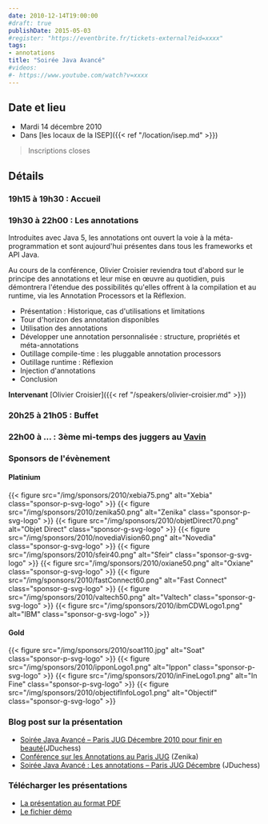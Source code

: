 ```yaml
---
date: 2010-12-14T19:00:00
#draft: true
publishDate: 2015-05-03
#register: "https://eventbrite.fr/tickets-external?eid=xxxx"
tags:
- annotations
title: "Soirée Java Avancé"
#videos:
#- https://www.youtube.com/watch?v=xxxx
---
```


## Date et lieu

* Mardi 14 décembre 2010
* Dans [les locaux de la ISEP]({{< ref "/location/isep.md" >}})

> Inscriptions closes

## Détails

### 19h15 à 19h30 : Accueil

### 19h30 à 22h00 : Les annotations

Introduites avec Java 5, les annotations ont ouvert la voie à la méta-programmation et sont aujourd'hui présentes dans tous les frameworks et API Java.

Au cours de la conférence, Olivier Croisier reviendra tout d'abord sur le principe des annotations et leur mise en œuvre au quotidien, puis démontrera l'étendue des possibilités qu'elles offrent à la compilation et au runtime, via les Annotation Processors et la Réflexion.

- Présentation : Historique, cas d'utilisations et limitations
- Tour d'horizon des annotation disponibles
- Utilisation des annotations
- Développer une annotation personnalisée : structure, propriétés et méta-annotations
- Outillage compile-time : les pluggable annotation processors
- Outillage runtime : Réflexion
- Injection d'annotations
- Conclusion

**Intervenant**  [Olivier Croisier]({{< ref "/speakers/olivier-croisier.md" >}})

### 20h25 à 21h05 : Buffet

### 22h00 à  ... : 3ème mi-temps des juggers au [Vavin](https://www.google.com/maps/dir//48.84398,2.330533/@48.8439685,2.2603067,12z)

### Sponsors de l'évènement

#### Platinium

{{< figure src="/img/sponsors/2010/xebia75.png" alt="Xebia" class="sponsor-p-svg-logo" >}}
{{< figure src="/img/sponsors/2010/zenika50.png" alt="Zenika" class="sponsor-p-svg-logo" >}}
{{< figure src="/img/sponsors/2010/objetDirect70.png" alt="Objet Direct" class="sponsor-g-svg-logo" >}}
{{< figure src="/img/sponsors/2010/novediaVision60.png" alt="Novedia" class="sponsor-g-svg-logo" >}}
{{< figure src="/img/sponsors/2010/sfeir40.png" alt="Sfeir" class="sponsor-g-svg-logo" >}}
{{< figure src="/img/sponsors/2010/oxiane50.png" alt="Oxiane" class="sponsor-g-svg-logo" >}}
{{< figure src="/img/sponsors/2010/fastConnect60.png" alt="Fast Connect" class="sponsor-g-svg-logo" >}}
{{< figure src="/img/sponsors/2010/valtech50.png" alt="Valtech" class="sponsor-g-svg-logo" >}}
{{< figure src="/img/sponsors/2010/ibmCDWLogo1.png" alt="IBM" class="sponsor-g-svg-logo" >}}

#### Gold

{{< figure src="/img/sponsors/2010/soat110.jpg" alt="Soat" class="sponsor-p-svg-logo" >}}
{{< figure src="/img/sponsors/2010/ipponLogo1.png" alt="Ippon" class="sponsor-p-svg-logo" >}}
{{< figure src="/img/sponsors/2010/inFineLogo1.png" alt="In Fine" class="sponsor-p-svg-logo" >}}
{{< figure src="/img/sponsors/2010/objectifInfoLogo1.png" alt="Objectif" class="sponsor-g-svg-logo" >}}

### Blog post sur la présentation

- [Soirée Java Avancé – Paris JUG Décembre 2010 pour finir en beauté](https://www.duchess-france.fr/les-conferences/2010/12/07/soiree-java-avance-paris-jug-decembre-2010-pour-finir-en-beaute.html)(JDuchess)
- [Conférence sur les Annotations au Paris JUG](http://blog.zenika.com/index.php?post/2010/12/15/Conf%C3%A9rence-sur-les-Annotations-au-Paris-JUG) (Zenika)
- [Soirée Java Avancé : Les annotations – Paris JUG Décembre](https://www.duchess-france.fr/les-conferences/2010/12/22/soiree-java-avance-les-annotations-paris-jug-decembre.html) (JDuchess)

### Télécharger les présentations

* [La présentation au format PDF](Annotations-ParisJUG.pdf)
* [Le fichier démo](Code.zip)
